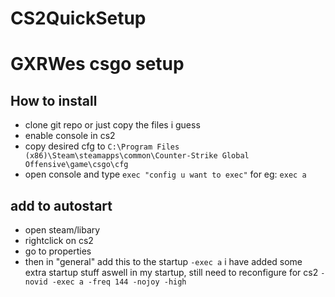 # CS2QuickSetup
# GXRWes csgo setup
## How to install
- clone git repo or just copy the files i guess
- enable console in cs2
- copy desired cfg to ```C:\Program Files (x86)\Steam\steamapps\common\Counter-Strike Global Offensive\game\csgo\cfg```
- open console and type 
    ```exec "config u want to exec"```
    for eg:
    ```exec a ```
## add to autostart
- open steam/libary
- rightclick on cs2
- go to properties
- then in "general" add this to the startup
    ```-exec a```
    i have added some extra startup stuff aswell in my startup, still need to reconfigure for cs2
    ```-novid -exec a -freq 144 -nojoy -high```